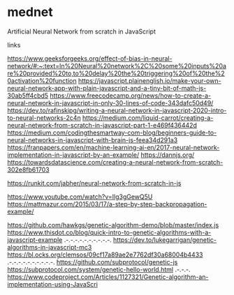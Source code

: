 # mednet
Artificial Neural Network from scratch in JavaScript

links 

https://www.geeksforgeeks.org/effect-of-bias-in-neural-network/#:~:text=In%20Neural%20network%2C%20some%20inputs%20are%20provided%20to,to%20delay%20the%20triggering%20of%20the%20activation%20function
https://javascript.plainenglish.io/make-your-own-neural-network-app-with-plain-javascript-and-a-tiny-bit-of-math-js-30ab5ff4cbd5
https://www.freecodecamp.org/news/how-to-create-a-neural-network-in-javascript-in-only-30-lines-of-code-343dafc50d49/
https://dev.to/rafinskipg/writing-a-neural-network-in-javascript-2020-intro-to-neural-networks-2c4n
https://medium.com/liquid-carrot/creating-a-neural-network-from-scratch-in-javascript-part-1-e469f436442d
https://medium.com/codingthesmartway-com-blog/beginners-guide-to-neural-networks-in-javascript-with-brain-js-feea34d291a3
https://franpapers.com/en/machine-learning-ai-en/2017-neural-network-implementation-in-javascript-by-an-example/
https://dannjs.org/
https://towardsdatascience.com/creating-a-neural-network-from-scratch-302e8fb61703

https://runkit.com/jabher/neural-network-from-scratch-in-js

https://www.youtube.com/watch?v=Ilg3gGewQ5U
https://mattmazur.com/2015/03/17/a-step-by-step-backpropagation-example/

https://github.com/hawkgs/genetic-algorithm-demo/blob/master/index.js
https://www.thisdot.co/blog/quick-intro-to-genetic-algorithms-with-a-javascript-example
.-.-.-.-.-.-.-.-.-.-.
https://dev.to/lukegarrigan/genetic-algorithms-in-javascript-mc3
https://bl.ocks.org/clemsos/09cf17a89ae2e7762df30a68004b4433
.-.-.-.-.-.-.-.-.-.-.
https://github.com/subprotocol/genetic-js
https://subprotocol.com/system/genetic-hello-world.html
.-.-.-.
https://www.codeproject.com/Articles/1127321/Genetic-algorithm-an-implementation-using-JavaScri
